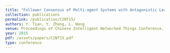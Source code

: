 ```yaml
---
title: "Follower Consensus of Multi-agent Systems with Antagonistic Leaders"
collection: publications
permalink: /publication/CINT15/
authors: Y. Tian, Y. Zheng, L. Wang
venue: Proceedings of Chinese Intelligent Networked Things Conference, Guangzhou, China, 2015
year: 2015
pdf: /assets/papers/CINT15.pdf
type: conference
---
```

